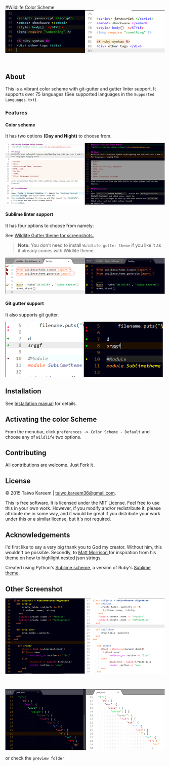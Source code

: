 

#Wildlife Color Scheme
![Wildlife colour scheme](./preview/html.png)

<br/>

## About
This is a vibrant color scheme with git-gutter and gutter linter support. It supports over 75 languages (See supported languages in the `Supported Languages.txt`). 

### Features

#### Color scheme
It has two options **(Day and Night)** to choose from.

![Restructured text linting preview](./preview/rest.png)


#### Sublime linter support

It has four options to choose from namely:

See <a href="https://github.com/tushortz/Wildlife-gutter-theme"> Wildlife Gutter theme for screenshots.</a>

> **Note:** You don't need to install `Wildlife gutter theme` if you like it as it already comes with Wildlife theme.

![Sublime linter preview](./preview/gutter_theme.png)


#### Git gutter support

It also supports git gutter.

![Git gutter preview](./preview/git_gutter.png)


## Installation
See [Installation manual](./messages/2.0.0.txt)  for details.


## Activating the color Scheme
From the menubar, click `preferences -> Color Scheme - Default` and choose any of `Wildlife` two options.

## Contributing

All contributions are welcome. Just Fork it .

## License
© 2015 Taiwo Kareem | taiwo.kareem36@gmail.com.

This is free software. It is licensed under the MIT License. Feel free to use this in your own work. However, if you modify and/or redistribute it, please attribute me in some way, and it would be great if you distribute your work under this or a similar license, but it's not required.

## Acknowledgements
I'd first like to say a very big thank you to God my creator. Without him, this wouldn't be possible. Secondly, to <a href="https://github.com/MattDMo">Matt Morrison </a> for inspiration from his theme on how to highlight nested json strings.


Created using Python's <a href="https://pypi.python.org/pypi/Sublimescheme">Sublime scheme</a>, a version of Ruby's <a href="https://rubygems.org/gems/sublimetheme">Sublime theme</a>. 

## Other Screenshot
![Ruby on rails preview](./preview/rubyrails.png)

<br/>

![JSON preview](./preview/json.png)

or check the `preview folder`




